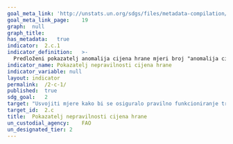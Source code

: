 ```yaml
---	
goal_meta_link:	'http://unstats.un.org/sdgs/files/metadata-compilation/Metadata-Goal-2.pdf'
goal_meta_link_page:	19
graph:	null
graph_title:	
has_metadata:	true
indicator:	2.c.1
indicator_definition:	>-
  Predloženi pokazatelj anomalija cijena hrane mjeri broj "anomalija cijena" koji se javljaju na određenoj cijeni serija cijena hrane tijekom određenog vremenskog razdoblja. KonceptiVolabilnost određene serije cijena robnih proizvoda mjeri se kroz kvartalne i godišnje stope rasta tvari (SRT), mjesečne razine cijena. Srednja i standardna devijacija promatranih povijesnih SRT vrijednosti definiraju ono što se smatra "normalnom" volatilnošću za pojedine cjenovne serije koje se razmatraju. "Cijena anomalija" se tada definira kao snimka, u određenom mjesecu, SRT-a koji je veći od povijesnog srednjeg SRT za taj mjesec za jednu standardnu devijaciju ili više.
indicator_name:	Pokazatelj nepravilnosti cijena hrane
indicator_variable:	null
layout:	indicator
permalink:	/2-c-1/
published:	true  
sdg_goal:	2
target:	"Usvojiti mjere kako bi se osiguralo pravilno funkcioniranje tržišta hrane i njihovih derivata te olakšati pravovremeni pristup informacijama o tržištu, ukljuĉujući rezerve hrane, kako bi se pomoglo u ograniĉavanju ogromnih promjena cijena hrane"
target_id:	2.c
title:	Pokazatelj nepravilnosti cijena hrane
un_custodial_agency:	FAO
un_designated_tier:	2
---	
```


